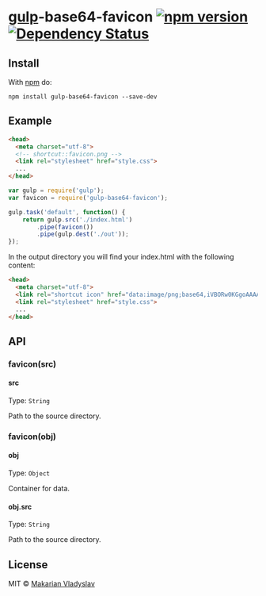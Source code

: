 # [gulp][gulp]-base64-favicon [![npm version](https://badge.fury.io/js/gulp-base64-favicon.svg)][npm] [![Dependency Status](https://gemnasium.com/badges/github.com/vldmkr/gulp-base64-favicon.svg)][deps]

## Install

With [npm](https://npmjs.org/package/gulp-base64-favicon) do:

```
npm install gulp-base64-favicon --save-dev
```

## Example

```html
<head>
  <meta charset="utf-8">
  <!-- shortcut::favicon.png -->
  <link rel="stylesheet" href="style.css">
  ...
</head>  
```

```js
var gulp = require('gulp');
var favicon = require('gulp-base64-favicon');

gulp.task('default', function() {
    return gulp.src('./index.html') 
        .pipe(favicon())
        .pipe(gulp.dest('./out'));
});
```
In the output directory you will find your index.html with the following content:
```html
<head>
  <meta charset="utf-8">
  <link rel="shortcut icon" href="data:image/png;base64,iVBORw0KGgoAAAANSUh...sAAAAAElFTkSuQmCC"/>
  <link rel="stylesheet" href="style.css">
  ...
</head>  
```

## API

### favicon(src)

#### src
Type: `String`

Path to the source directory.

### favicon(obj)

#### obj
Type: `Object`

Container for data.

#### obj.src
Type: `String`

Path to the source directory.

## License

MIT © [Makarian Vladyslav](https://github.com/vldmkr)

[gulp]:   https://github.com/gulpjs/gulp
[npm]:    https://badge.fury.io/js/gulp-base64-favicon
[deps]:   https://gemnasium.com/github.com/vldmkr/gulp-base64-favicon
